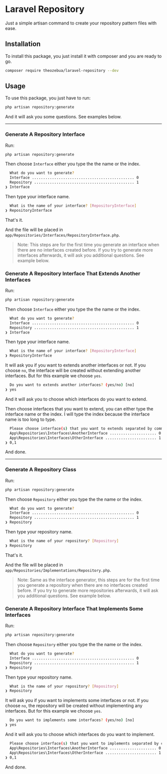 # Laravel Repository

Just a simple artisan command to create your repository pattern files with ease.

## Installation

To install this package, you just install it with composer and you are ready to go.

```bash
composer require theozebua/laravel-repository --dev
```

## Usage

To use this package, you just have to run:

```bash
php artisan repository:generate
```

And it will ask you some questions. See examples below.

---

### Generate A Repository Interface

Run:

```bash
php artisan repository:generate
```

Then choose `Interface` either you type the the name or the index.

```bash
  What do you want to generate?
  Interface .............................................. 0
  Repository ............................................. 1
❯ Interface
```

Then type your interface name.

```bash
  What is the name of your interface? [RepositoryInterface]
❯ RepositoryInterface
```

That's it.  

And the file will be placed in `app/Repositories/Interfaces/RepositoryInterface.php`.

> Note: This steps are for the first time you generate an interface when there are no interfaces created before. If you try to generate more interfaces afterwards, it will ask you additional questions. See example below.

### Generate A Repository Interface That Extends Another Interfaces

Run:

```bash
php artisan repository:generate
```

Then choose `Interface` either you type the the name or the index.

```bash
  What do you want to generate?
  Interface .............................................. 0
  Repository ............................................. 1
❯ Interface
```

Then type your interface name.

```bash
  What is the name of your interface? [RepositoryInterface]
❯ RepositoryInterface
```

It will ask you if you want to extends another interfaces or not. If you choose `no`, the interface will be created without extending another interfaces. But for this example we choose `yes`.

```bash
  Do you want to extends another interfaces? (yes/no) [no]
❯ yes
```

And it will ask you to choose which interfaces do you want to extend.

Then choose interfaces that you want to extend, you can either type the interface name or the index. I will type the index because the interface name is too long to type.

```bash
  Please choose interface(s) that you want to extends separated by comma:
  App\Repositories\Interfaces\AnotherInterface ..................... 0  
  App\Repositories\Interfaces\OtherInterface ....................... 1  
❯ 0,1
```

And done.

---

### Generate A Repository Class

Run:

```bash
php artisan repository:generate
```

Then choose `Repository` either you type the the name or the index.

```bash
  What do you want to generate?
  Interface .............................................. 0
  Repository ............................................. 1
❯ Repository
```

Then type your repository name.

```bash
  What is the name of your repository? [Repository]
❯ Repository
```

That's it.  

And the file will be placed in `app/Repositories/Implementations/Repository.php`.

> Note: Same as the interface generator, this steps are for the first time you generate a repository when there are no interfaces created before. If you try to generate more repositories afterwards, it will ask you additional questions. See example below.

### Generate A Repository Interface That Implements Some Interfaces

Run:

```bash
php artisan repository:generate
```

Then choose `Repository` either you type the the name or the index.

```bash
  What do you want to generate?
  Interface .............................................. 0
  Repository ............................................. 1
❯ Repository
```

Then type your repository name.

```bash
  What is the name of your repository? [Repository]
❯ Repository
```

It will ask you if you want to implements some interfaces or not. If you choose `no`, the repository will be created without implementing any interfaces. But for this example we choose `yes`.

```bash
  Do you want to implements some interfaces? (yes/no) [no]
❯ yes
```

And it will ask you to choose which interfaces do you want to implement.

```bash
  Please choose interface(s) that you want to implements separated by comma:
  App\Repositories\Interfaces\AnotherInterface ..................... 0  
  App\Repositories\Interfaces\OtherInterface ....................... 1  
❯ 0,1
```

And done.